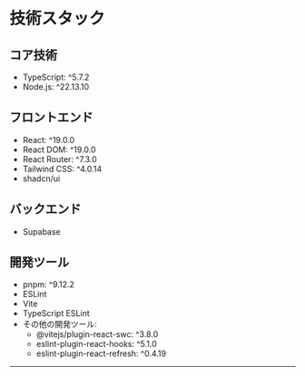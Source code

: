 # 技術スタック

## コア技術

- TypeScript: ^5.7.2
- Node.js: ^22.13.10

## フロントエンド

- React: ^19.0.0
- React DOM: ^19.0.0
- React Router: ^7.3.0
- Tailwind CSS: ^4.0.14
- shadcn/ui

## バックエンド

- Supabase

## 開発ツール

- pnpm: ^9.12.2
- ESLint
- Vite
- TypeScript ESLint
- その他の開発ツール:
  - @vitejs/plugin-react-swc: ^3.8.0
  - eslint-plugin-react-hooks: ^5.1.0
  - eslint-plugin-react-refresh: ^0.4.19

---
